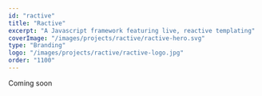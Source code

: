 ```yaml
---
id: "ractive"
title: "Ractive"
excerpt: "A Javascript framework featuring live, reactive templating"
coverImage: "/images/projects/ractive/ractive-hero.svg"
type: "Branding"
logo: "/images/projects/ractive/ractive-logo.jpg"
order: "1100"
---
```


Coming soon
